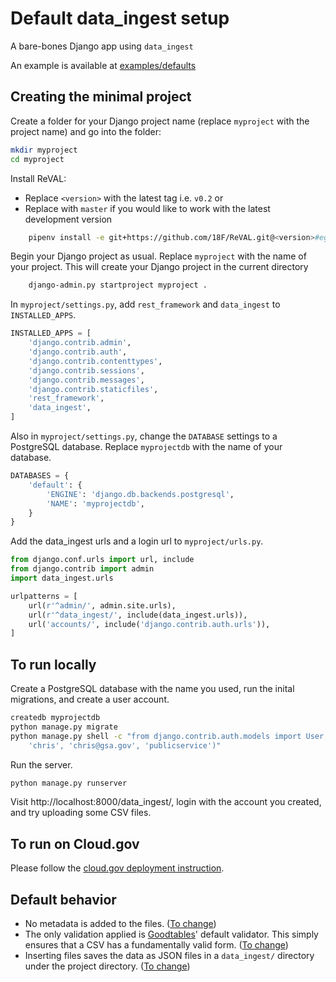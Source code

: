 # Default data_ingest setup

A bare-bones Django app using `data_ingest`

An example is available at [examples/defaults](../examples/defaults.md)

## Creating the minimal project

Create a folder for your Django project name (replace `myproject` with the project name) and go into the folder:
```bash
mkdir myproject
cd myproject
```

Install ReVAL:
- Replace `<version>` with the latest tag i.e. `v0.2` or
- Replace with `master` if you would like to work with the latest development version
```bash
    pipenv install -e git+https://github.com/18F/ReVAL.git@<version>#egg=data-ingest
```

Begin your Django project as usual.  Replace `myproject` with the name of your project.  This will create your Django project in the current directory
```bash
    django-admin.py startproject myproject .
```

In `myproject/settings.py`, add `rest_framework` and `data_ingest` to `INSTALLED_APPS`.

```python
INSTALLED_APPS = [
    'django.contrib.admin',
    'django.contrib.auth',
    'django.contrib.contenttypes',
    'django.contrib.sessions',
    'django.contrib.messages',
    'django.contrib.staticfiles',
    'rest_framework',
    'data_ingest',
]
```
Also in `myproject/settings.py`, change the `DATABASE` settings to a PostgreSQL database.  Replace `myprojectdb` with the name of your database.

```python
DATABASES = {
    'default': {
        'ENGINE': 'django.db.backends.postgresql',
        'NAME': 'myprojectdb',
    }
}
```

Add the data_ingest urls and a login url to `myproject/urls.py`.

```python
from django.conf.urls import url, include
from django.contrib import admin
import data_ingest.urls

urlpatterns = [
    url(r'^admin/', admin.site.urls),
    url(r'^data_ingest/', include(data_ingest.urls)),
    url('accounts/', include('django.contrib.auth.urls')),
]
```

## To run locally

Create a PostgreSQL database with the name you used, run the inital migrations, and
create a user account.

```bash
createdb myprojectdb
python manage.py migrate
python manage.py shell -c "from django.contrib.auth.models import User; User.objects.create_user(
    'chris', 'chris@gsa.gov', 'publicservice')"
```
Run the server.

```bash
python manage.py runserver
```

Visit http://localhost:8000/data_ingest/, login with the account you created, and try uploading some
CSV files.

## To run on Cloud.gov

Please follow the [cloud.gov deployment instruction](cloud.gov.md).


## Default behavior

- No metadata is added to the files.  ([To change](customize.md))
- The only validation applied is [Goodtables](http://goodtables.okfnlabs.org/)' default validator.  This simply ensures that a CSV has a fundamentally valid form.  ([To change](customize.md))
- Inserting files saves the data as JSON files in a `data_ingest/` directory under the project directory.  ([To change](customize.md))

